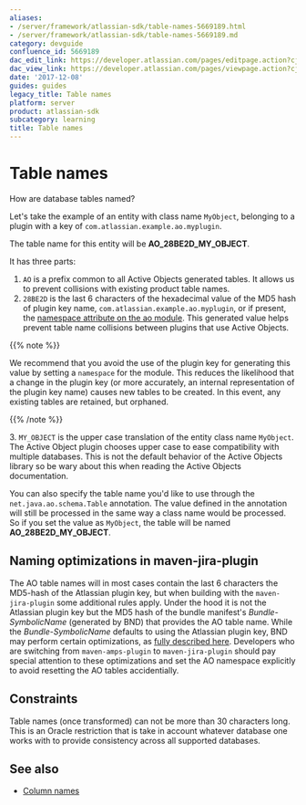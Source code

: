 ```yaml
---
aliases:
- /server/framework/atlassian-sdk/table-names-5669189.html
- /server/framework/atlassian-sdk/table-names-5669189.md
category: devguide
confluence_id: 5669189
dac_edit_link: https://developer.atlassian.com/pages/editpage.action?cjm=wozere&pageId=5669189
dac_view_link: https://developer.atlassian.com/pages/viewpage.action?cjm=wozere&pageId=5669189
date: '2017-12-08'
guides: guides
legacy_title: Table names
platform: server
product: atlassian-sdk
subcategory: learning
title: Table names
---
```

# Table names

How are database tables named? 

Let's take the example of an entity with class name `MyObject`, belonging to a plugin with a key of `com.atlassian.example.ao.myplugin`.

The table name for this entity will be **AO\_28BE2D\_MY\_OBJECT**.

It has three parts:

1.  `AO` is a prefix common to all Active Objects generated tables. It allows us to prevent collisions with existing product table names.
2.  `28BE2D` is the last 6 characters of the hexadecimal value of the MD5 hash of plugin key name, `com.atlassian.example.ao.myplugin`, or if present,  the [namespace attribute on the ao module](/server/framework/atlassian-sdk/active-objects-plugin-module). This generated value helps prevent table name collisions between plugins that use Active Objects.

{{% note %}}

We recommend that you avoid the use of the plugin key for generating this value by setting a `namespace` for the module. This reduces the likelihood that a change in the plugin key (or more accurately, an internal representation of the plugin key name) causes new tables to be created. In this event, any existing tables are retained, but orphaned.

{{% /note %}}

3. `MY_OBJECT` is the upper case translation of the entity class name `MyObject`. The Active Object plugin chooses upper case to ease compatibility with multiple databases. This is not the default behavior of the Active Objects library so be wary about this when reading the Active Objects documentation.

You can also specify the table name you'd like to use through the `net.java.ao.schema.Table` annotation. The value defined in the annotation will still be processed in the same way a class name would be processed. So if you set the value as `MyObject`, the table will be named **AO\_28BE2D\_MY\_OBJECT**.

## Naming optimizations in maven-jira-plugin  

The AO table names will in most cases contain the last 6 characters the MD5-hash of the Atlassian plugin key, but when building with the `maven-jira-plugin` some additional rules apply. Under the hood it is not the Atlassian plugin key but the MD5 hash of the bundle manifest's _Bundle-SymbolicName_ (generated by BND) that provides the AO table name. While the _Bundle-SymbolicName_ defaults to using the Atlassian plugin key, BND may perform certain optimizations, as [fully described here](http://felix.apache.org/documentation/subprojects/apache-felix-maven-bundle-plugin-bnd.html#default-behavior). Developers who are switching from `maven-amps-plugin` to `maven-jira-plugin` should pay special attention to these optimizations and set the AO namespace explicitly to avoid resetting the AO tables accidentially.   

## Constraints

Table names (once transformed) can not be more than 30 characters long. This is an Oracle restriction that is take in account whatever database one works with to provide consistency across all supported databases.

## See also

-   [Column names](/server/framework/atlassian-sdk/column-names)
